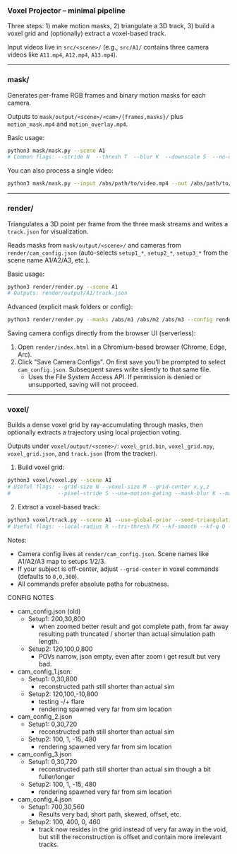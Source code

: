 ### Voxel Projector – minimal pipeline

Three steps: 1) make motion masks, 2) triangulate a 3D track, 3) build a voxel
grid and (optionally) extract a voxel-based track.

Input videos live in `src/<scene>/` (e.g., `src/A1/` contains three camera
videos like `A11.mp4`, `A12.mp4`, `A13.mp4`).

---

### mask/

Generates per-frame RGB frames and binary motion masks for each camera.

Outputs to `mask/output/<scene>/<cam>/{frames,masks}/` plus `motion_mask.mp4`
and `motion_overlay.mp4`.

Basic usage:

```bash
python3 mask/mask.py --scene A1
# Common flags: --stride N  --thresh T  --blur K  --downscale S  --no-overlay
```

You can also process a single video:

```bash
python3 mask/mask.py --input /abs/path/to/video.mp4 --out /abs/path/to/out
```

---

### render/

Triangulates a 3D point per frame from the three mask streams and writes a
`track.json` for visualization.

Reads masks from `mask/output/<scene>/` and cameras from
`render/cam_config.json` (auto-selects `setup1_*`, `setup2_*`, `setup3_*` from
the scene name A1/A2/A3, etc.).

Basic usage:

```bash
python3 render/render.py --scene A1
# Outputs: render/output/A1/track.json
```

Advanced (explicit mask folders or config):

```bash
python3 render/render.py --masks /abs/m1 /abs/m2 /abs/m3 --config render/cam_config.json --out render/output
```

Saving camera configs directly from the browser UI (serverless):

1. Open `render/index.html` in a Chromium-based browser (Chrome, Edge, Arc).
2. Click "Save Camera Configs". On first save you’ll be prompted to select
   `cam_config.json`. Subsequent saves write silently to that same file.
   - Uses the File System Access API. If permission is denied or unsupported,
     saving will not proceed.

---

### voxel/

Builds a dense voxel grid by ray-accumulating through masks, then optionally
extracts a trajectory using local projection voting.

Outputs under `voxel/output/<scene>/`: `voxel_grid.bin`, `voxel_grid.npy`,
`voxel_grid.json`, and `track.json` (from the tracker).

1. Build voxel grid:

```bash
python3 voxel/voxel.py --scene A1
# Useful flags: --grid-size N --voxel-size M --grid-center x,y,z
#               --pixel-stride S --use-motion-gating --mask-blur K --mask-open K
```

2. Extract a voxel-based track:

```bash
python3 voxel/track.py --scene A1 --use-global-prior --seed-triangulation
# Useful flags: --local-radius R --tri-thresh PX --kf-smooth --kf-q Q --kf-r Rm
```

Notes:

- Camera config lives at `render/cam_config.json`. Scene names like A1/A2/A3 map
  to setups 1/2/3.
- If your subject is off-center, adjust `--grid-center` in voxel commands
  (defaults to `0,0,300`).
- All commands prefer absolute paths for robustness.

CONFIG NOTES

- cam_config.json (old)
  - Setup1: 200,30,800
    - when zoomed better result and got complete path, from far away resulting
      path truncated / shorter than actual simulation path length.
  - Setup2: 120,100,0,800
    - POVs narrow, json empty, even after zoom i get result but very bad.
- cam_config_1.json:
  - Setup1: 0,30,800
    - reconstructed path still shorter than actual sim
  - Setup2: 120,100,-10,800
    - testing -/+ flare
    - rendering spawned very far from sim location
- cam_config_2.json
  - Setup1: 0,30,720
    - reconstructed path still shorter than actual sim
  - Setup2: 100, 1, -15, 480
    - rendering spawned very far from sim location
- cam_config_3.json
  - Setup1: 0,30,720
    - reconstructed path still shorter than actual sim though a bit
      fuller/longer
  - Setup2: 100, 1, -15, 480
    - rendering spawned very far from sim location
- cam_config_4.json
  - Setup1: 700,30,560
    - Results very bad, short path, skewed, offset, etc.
  - Setup2: 100, 400, 0, 460
    - track now resides in the grid instead of very far away in the void, but
      still the reconstruction is offset and contain more irrelevant tracks.

